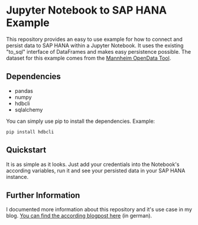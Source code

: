 # Jupyter Notebook to SAP HANA Example
This repository provides an easy to use example for how to connect and persist data to SAP HANA within a Jupyter Notebook. It uses the existing "to_sql" interface of DataFrames and makes easy persistence possible. The dataset for this example comes from the [Mannheim OpenData Tool](https://mannheim.opendatasoft.com/explore/dataset/bevolkerungsbestand-in-mannheim-2009-2020/information/?disjunctive.gemeindeteilschlussel&disjunctive.gemeindeteilname&sort=-id).

## Dependencies
* pandas
* numpy
* hdbcli
* sqlalchemy

You can simply use pip to install the dependencies. Example:

`
pip install hdbcli
`

## Quickstart
It is as simple as it looks. Just add your credentials into the Notebook's according variables, run it and see your persisted data in your SAP HANA instance.

## Further Information
I documented more information about this repository and it's use case in my blog. [You can find the according blogpost here](https://enesordek.com/?p=2502) (in german).

